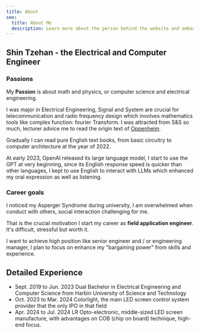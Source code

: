 ```yaml
---
title: About
seo:
  title: About Me
  description: Learn more about the person behind the website and embark on a journey of inspiration and shared experiences.
---
```


## Shin Tzehan - the Electrical and Computer Engineer

### Passions

My **Passion** is about math and physics, or computer science and electrical engineering.

I was major in Electrical Engineering, Signal and System are crucial for telecommunication and radio frequency design which involves mathematics tools like complex function: fourier Transform. I was attracted from S&S so much, lecturer advice me to read the origin text of [Oppenheim](https://ocw.mit.edu/courses/res-6-007-signals-and-systems-spring-2011/).

Gradually I can read pure English text books, from basic circuitry to computer architecture at the year of 2022.

At early 2023, OpenAI released its large language model, I start to use the GPT at very beginning, since its English response speed is quicker than other languages, I kept to use English to interact with LLMs which enhanced my oral expression as well as listening.

### Career goals

I noticed my Asperger Syndrome during university, I am overwhelmed when conduct with others, social interaction challenging for me.

That is the crucial motivation I start my career as **field application engineer**. It's difficult, stressful but worth it.

I want to achieve high position like senior engineer and / or engineering manager, I plan to focus on enhance my "bargaining power" from skills and experience.

## Detailed Experience
- Sept. 2019 to Jun. 2023 Dual Bachelor in Electrical Engineering and Computer Science from Harbin University of Science and Technology
- Oct. 2023 to Mar. 2024 Colorlight, the main LED screen control system provider that the only IPO in that field
- Apr. 2024 to Jul. 2024 LR Opto-electronic, middle-sized LED screen manufacture, with advantages on COB (chip on board) technique, high-end focus.